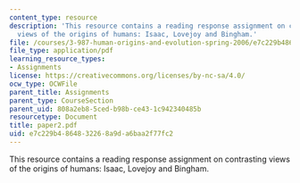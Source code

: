 ```yaml
---
content_type: resource
description: 'This resource contains a reading response assignment on contrasting
  views of the origins of humans: Isaac, Lovejoy and Bingham.'
file: /courses/3-987-human-origins-and-evolution-spring-2006/e7c229b4864832268a9da6baa2f77fc2_paper2.pdf
file_type: application/pdf
learning_resource_types:
- Assignments
license: https://creativecommons.org/licenses/by-nc-sa/4.0/
ocw_type: OCWFile
parent_title: Assignments
parent_type: CourseSection
parent_uid: 808a2eb8-5ced-b98b-ce43-1c942340485b
resourcetype: Document
title: paper2.pdf
uid: e7c229b4-8648-3226-8a9d-a6baa2f77fc2
---
```

This resource contains a reading response assignment on contrasting views of the origins of humans: Isaac, Lovejoy and Bingham.